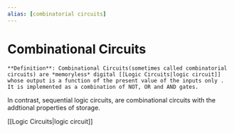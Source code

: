 ```yaml
---
alias: [combinatorial circuits]
---
```


# Combinational Circuits

```ad-info
**Definition**: Combinational Circuits(sometimes called combinatorial circuits) are *memoryless* digital [[Logic Circuits|logic circuit]] whose output is a function of the present value of the inputs only . It is implemented as a combination of NOT, OR and AND gates.
```

In contrast, sequential logic circuits, are combinational circuits with the addtional properties of storage.

[[Logic Circuits|logic circuit]]



